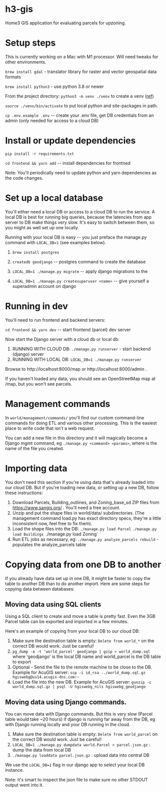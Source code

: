 # h3-gis
Home3 GIS application for evaluating parcels for upzoning.

# Setup steps
This is currently working on a Mac with M1 processor. Will need tweaks for other environments.

`brew install gdal` - translator library for raster and vector geospatial data formats

`brew install python3` - use python 3.8 or newer

From the project directory:
`python3 -m venv ./venv` to create a venv ([ref](https://docs.python.org/3/library/venv.html))

`source ./venv/bin/activate` to put local python and site-packages in path.

`cp .env.example .env` -- create your .env file, get DB credentials from an admin (only needed for access to a cloud DB)

# Install or update dependencies

`pip install -r requirements.txt`

`cd frontend && yarn add` -- install dependencies for frontned

Note: You'll periodically need to update python and yarn dependencies as the code changes.

# Set up a local database

You'll either need a local DB or access to a cloud DB to run the service. A local DB is best for running big queries, because the latencies from app server to DB make things very slow. It's easy to switch between them, so you might as well set up one locally. 

Running with your local DB is easy -- you just preface the manage.py command with `LOCAL_DB=1` (see examples below).

1. `brew install postgres`

2. `createdb geodjango` -- postgres command to create the database

3. `LOCAL_DB=1 ./manage.py migrate` -- apply django migrations to the 

4. `LOCAL_DB=1 ./manage.py createsuperuser <name>` -- give yourself a superadmin account on django

# Running in dev
You'll need to run frontend and backend servers:

`cd frontend && yarn dev` -- start frontend (parcel) dev server

Now start the Django server with a cloud db or local db:
1. RUNNING WITH CLOUD DB: `./manage.py runserver` - start backend (django) server
2. RUNNING WITH LOCAL DB: `LOCAL_DB=1 ./manage.py runserver`

Browse to http://localhost:8000/map or http://localhost:8000/admin . 

If you haven't loaded any data, you should see an OpenStreetMap map at /map, but you won't see parcels.


# Management commands

In `world/management/commands/` you'll find our custom command-line commands for
doing ETL and various other processing. This is the easiest place to 
write code that isn't a web request.

You can add a new file in this
directory and it will magically become a Django mgmt command, eg 
`./manage.py <command> <params>`, where <command> is the name of the file you 
created.

# Importing data

You don't need this section if you're using data that's already loaded into our cloud DB. 
But if you're loading new data, or setting up a new DB, follow these instructions:

1. Download Parcels, Building_outlines, and Zoning_base_sd ZIP files from https://www.sangis.org/ . You'll need a free account.
2. Unzip and put the shape files in world/data/ subdirectories.  (The management command load.py has exact directory specs, they're a little inconsistent now, feel free to fix them).
3. Load the shape files into the DB:
`./manage.py load Parcel`
`./manage.py load Buildings
`./manage.py load Zoning`
3. Run ETL jobs as necessary, eg:
`./manage.py analyze_parcels rebuild` - populates the analyze_parcels table

# Copying data from one DB to another

If you already have data set up in one DB, it might be faster to copy the 
table to another DB than to do another import. Here are some steps for copying data between databases:

## Moving data using SQL clients
Using a SQL client to create and move a table is pretty fast. Even the 3GB Parcel
table can be exported and imported in a few minutes.

Here's an example of copying from your local DB to our cloud DB:
1. Make sure the destination table is empty: `Delete from world_*` on the correct DB would work. Just be careful!
2. `pg_dump -a -t 'world_parcel' geodjango | gzip > world_dump.sql` where 'geodjango' is the local DB name and world_parcel is the DB table to export
4. Optional - Send the file to the remote machine to be close to the DB. Example for AcuGIS server:
    `scp -i id_rsa ../world_dump.sql.gz hgiswebg@us14.acugis-dns.com:~`
6. Load the file into the new DB. Example for AcuGIS server:
    `gunzip -c world_dump.sql.gz | psql -U hgiswebg_nils hgiswebg_geodjango`

## Moving data using Django commands. 
You can move data with Django commands. But this is very slow (Parcel table would take ~20 hours) if django is running far away from the DB, eg
with Django running locally and your DB running in the cloud.
1. Make sure the destination table is empty: `Delete from world_parcel` on the correct DB would work. Just be careful!
2. `LOCAL_DB=1 ./manage.py dumpdata world.Parcel > parcel.json.gz` : dump the data from local DB
3. `./manage.py loaddata parcel.json.gz` : upload data into central DB

We use the `LOCAL_DB=1` flag in our django app to select your local DB instance. 

Note: it's smart to inspect the json file to make sure no other STDOUT output
went into it.
